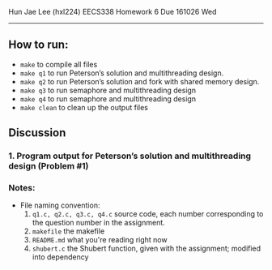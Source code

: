 Hun Jae Lee (hxl224)
EECS338 Homework 6
Due 161026 Wed

---

## How to run:

- `make` to compile all files
- `make q1` to run Peterson’s solution and multithreading design.
- `make q2` to run Peterson’s solution and fork with shared memory design.
- `make q3` to run semaphore and multithreading design
- `make q4` to run semaphore and multithreading design
- `make clean` to clean up the output files

## Discussion

### 1. Program output for Peterson’s solution and multithreading design (Problem #1)

### Notes:

- File naming convention:
   1. `q1.c, q2.c, q3.c, q4.c` source code, each number corresponding to the question number in the assignment.
   2. `makefile` the makefile
   3. `README.md` what you're reading right now
   4. `shubert.c` the Shubert function, given with the assignment; modified into dependency